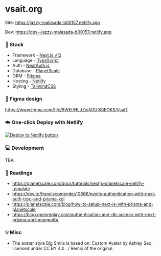 # vsait.org

Site: https://jazzy-malasada-b00157.netlify.app

Dev: https://dev--jazzy-malasada-b00157.netlify.app

### 🥞 Stack

- Framework - [Next.js v12](https://nextjs.org)
- Language - [TypeScript](https://www.typescriptlang.org/)
- Auth - [NextAuth.js](https://next-auth.js.org/)
- Database - [PlanetScale](https://planetscale.com)
- ORM - [Prisma](https://prisma.io)
- Hosting - [Netlify](https://netlify.com/)
- Styling - [TailwindCSS](https://tailwindcss.com)

### 🎨 Figma design


https://www.figma.com/file/8WEtfHLJZxjADUfiSiEOKS/VsaIT

### ☁️ One-click Deploy with Netlify

[![Deploy to Netlify button](https://www.netlify.com/img/deploy/button.svg)](https://app.netlify.com/start/deploy?repository=https://github.com/vsaIT/vsait.org)

### 💻 Development

TBA

### 📖 Readings

- https://planetscale.com/docs/tutorials/nextjs-planetscale-netlify-template
- https://dev.to/franciscomendes10866/nextjs-authentication-with-next-auth-trpc-and-prisma-kgl
- https://planetscale.com/blog/how-to-setup-next-js-with-prisma-and-planetscale
- https://blog.openreplay.com/authentication-and-db-access-with-next-prisma-and-mongodb/

### 💡 Misc

- The avatar style Big Smile is based on: Custom Avatar by Ashley Seo, licensed under CC BY 4.0 . / Remix of the original.
